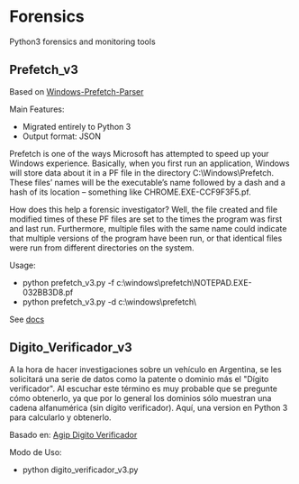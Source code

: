 # Forensics
Python3 forensics and monitoring tools

## Prefetch_v3
Based on [Windows-Prefetch-Parser](https://github.com/PoorBillionaire/Windows-Prefetch-Parser)

Main Features:
- Migrated entirely to Python 3
- Output format: JSON

Prefetch is one of the ways Microsoft has attempted to speed up your Windows experience. Basically, when you first run an application, Windows will store data about it in a PF file in the directory C:\Windows\Prefetch. These files’ names will be the executable’s name followed by a dash and a hash of its location – something like CHROME.EXE-CCF9F3F5.pf.

How does this help a forensic investigator? Well, the file created and file modified times of these PF files are set to the times the program was first and last run. Furthermore, multiple files with the same name could indicate that multiple versions of the program have been run, or that identical files were run from different directories on the system.

Usage:
* python prefetch_v3.py -f c:\windows\prefetch\NOTEPAD.EXE-032BB3D8.pf
* python prefetch_v3.py -d c:\windows\prefetch\

See [docs](https://github.com/PoorBillionaire/Windows-Prefetch-Parser)

## Digito_Verificador_v3
A la hora de hacer investigaciones sobre un vehículo en Argentina, se les solicitará una serie de datos como la patente o dominio más el "Dígito verificador". Al escuchar este término es muy probable que se pregunte cómo obtenerlo, ya que por lo general los dominios sólo muestran una cadena alfanumérica (sin dígito verificador). Aquí, una version en Python 3 para calcularlo y obtenerlo.

Basado en:
[Agip Digito Verificador](https://chrome.google.com/webstore/detail/agip-digito-verificador/mcbihanjokabdgcbickiihbcehjbefkp)


Modo de Uso:
* python digito_verificador_v3.py
